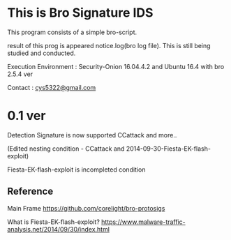 This is Bro Signature IDS
=========================================================
This program consists of a simple bro-script.

result of this prog is appeared notice.log(bro log file). This is still being studied and conducted.

Execution Environment : Security-Onion 16.04.4.2 and Ubuntu 16.4 with bro 2.5.4 ver

Contact : cys5322@gmail.com

# 0.1 ver 
Detection Signature is now supported CCattack and more..

(Edited nesting condition - CCattack and 2014-09-30-Fiesta-EK-flash-exploit)

Fiesta-EK-flash-exploit is incompleted condition

## Reference
Main Frame 
https://github.com/corelight/bro-protosigs

What is Fiesta-EK-flash-exploit?
https://www.malware-traffic-analysis.net/2014/09/30/index.html

